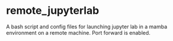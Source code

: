 # remote_jupyterlab
A bash script and config files for launching jupyter lab in a mamba environment on a remote machine.  Port forward is enabled.
